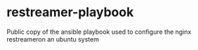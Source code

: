 # restreamer-playbook
Public copy of the ansible playbook used to configure the nginx restreameron an ubuntu system
